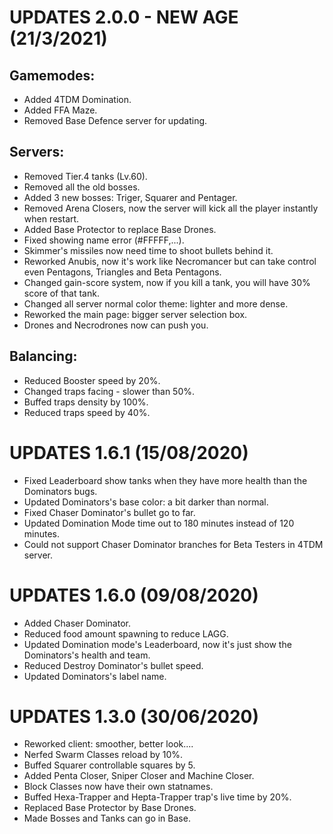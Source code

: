 # UPDATES 2.0.0 - NEW AGE (21/3/2021)
## Gamemodes:
- Added 4TDM Domination.
- Added FFA Maze.
- Removed Base Defence server for updating.
## Servers:
- Removed Tier.4 tanks (Lv.60).
- Removed all the old bosses.
- Added 3 new bosses: Triger, Squarer and Pentager.
- Removed Arena Closers, now the server will kick all the player instantly when restart.
- Added Base Protector to replace Base Drones.
- Fixed showing name error (#FFFFF,...).
- Skimmer's missiles now need time to shoot bullets behind it.
- Reworked Anubis, now it's work like Necromancer but can take control even Pentagons, Triangles and Beta Pentagons.
- Changed gain-score system, now if you kill a tank, you will have 30% score of that tank. 
- Changed all server normal color theme: lighter and more dense.
- Reworked the main page: bigger server selection box.
- Drones and Necrodrones now can push you.
## Balancing:
- Reduced Booster speed by 20%.
- Changed traps facing - slower than 50%.
- Buffed traps density by 100%.
- Reduced traps speed by 40%.

# UPDATES 1.6.1 (15/08/2020)
- Fixed Leaderboard show tanks when they have more health than the Dominators bugs.
- Updated Dominators's base color: a bit darker than normal.
- Fixed Chaser Dominator's bullet go to far.
- Updated Domination Mode time out to 180 minutes instead of 120 minutes.
- Could not support Chaser Dominator branches for Beta Testers in 4TDM server.

# UPDATES 1.6.0 (09/08/2020)
- Added Chaser Dominator.
- Reduced food amount spawning to reduce LAGG.
- Updated Domination mode's Leaderboard, now it's just show the Dominators's health and team.
- Reduced Destroy Dominator's bullet speed.
- Updated Dominators's label name.

# UPDATES 1.3.0 (30/06/2020)
- Reworked client: smoother, better look....
- Nerfed Swarm Classes reload by 10%.
- Buffed Squarer controllable squares by 5.
- Added Penta Closer, Sniper Closer and Machine Closer.
- Block Classes now have their own statnames.
- Buffed Hexa-Trapper and Hepta-Trapper trap's live time by 20%.
- Replaced Base Protector by Base Drones.
- Made Bosses and Tanks can go in Base.